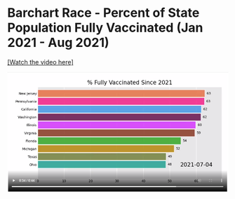 # Barchart Race - Percent of State Population Fully Vaccinated (Jan 2021 - Aug 2021)

[[Watch the video here]](https://youtu.be/4DNAFFFUfOI)

![ScreenShot](vacc.PNG)

